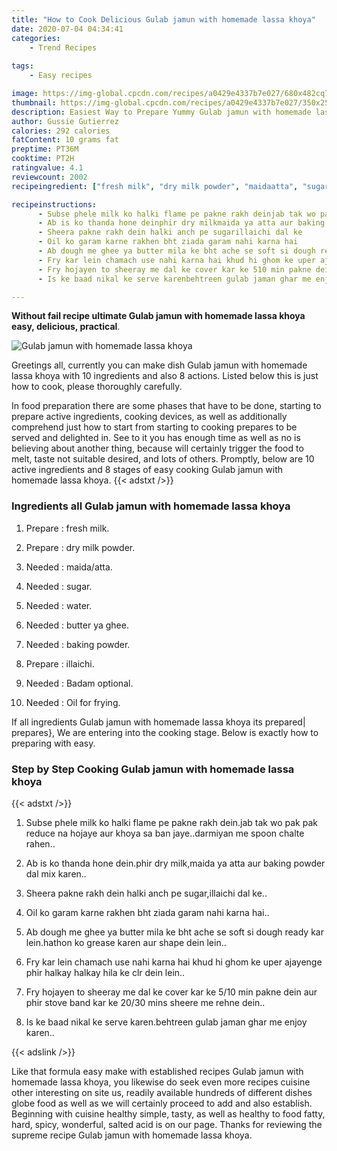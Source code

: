 ```yaml
---
title: "How to Cook Delicious Gulab jamun with homemade lassa khoya"
date: 2020-07-04 04:34:41
categories:
    - Trend Recipes
    
tags:
    - Easy recipes

image: https://img-global.cpcdn.com/recipes/a0429e4337b7e027/680x482cq70/gulab-jamun-with-homemade-lassa-khoya-recipe-main-photo.jpg
thumbnail: https://img-global.cpcdn.com/recipes/a0429e4337b7e027/350x250cq70/gulab-jamun-with-homemade-lassa-khoya-recipe-main-photo.jpg
description: Easiest Way to Prepare Yummy Gulab jamun with homemade lassa khoya with 10 ingredients and 8 stages of easy cooking.
author: Gussie Gutierrez
calories: 292 calories
fatContent: 10 grams fat
preptime: PT36M
cooktime: PT2H
ratingvalue: 4.1
reviewcount: 2002
recipeingredient: ["fresh milk", "dry milk powder", "maidaatta", "sugar", "water", "butter ya ghee", "baking powder", "illaichi", "Badam optional", "Oil for frying"]

recipeinstructions: 
      - Subse phele milk ko halki flame pe pakne rakh deinjab tak wo pak pak reduce na hojaye aur khoya sa ban jayedarmiyan me spoon chalte rahen 
      - Ab is ko thanda hone deinphir dry milkmaida ya atta aur baking powder dal mix karen 
      - Sheera pakne rakh dein halki anch pe sugarillaichi dal ke 
      - Oil ko garam karne rakhen bht ziada garam nahi karna hai 
      - Ab dough me ghee ya butter mila ke bht ache se soft si dough ready kar leinhathon ko grease karen aur shape dein lein 
      - Fry kar lein chamach use nahi karna hai khud hi ghom ke uper ajayenge phir halkay halkay hila ke clr dein lein 
      - Fry hojayen to sheeray me dal ke cover kar ke 510 min pakne dein aur phir stove band kar ke 2030 mins sheere me rehne dein 
      - Is ke baad nikal ke serve karenbehtreen gulab jaman ghar me enjoy karen

---
```




**Without fail recipe ultimate Gulab jamun with homemade lassa khoya easy, delicious, practical**. 


![Gulab jamun with homemade lassa khoya](https://img-global.cpcdn.com/recipes/a0429e4337b7e027/680x482cq70/gulab-jamun-with-homemade-lassa-khoya-recipe-main-photo.jpg "Gulab jamun with homemade lassa khoya")




Greetings all, currently you can make dish Gulab jamun with homemade lassa khoya with 10 ingredients and also 8 actions. Listed below this is just how to cook, please thoroughly carefully.

In food preparation there are some phases that have to be done, starting to prepare active ingredients, cooking devices, as well as additionally comprehend just how to start from starting to cooking prepares to be served and delighted in. See to it you has enough time as well as no is believing about another thing, because will certainly trigger the food to melt, taste not suitable desired, and lots of others. Promptly, below are 10 active ingredients and 8 stages of easy cooking Gulab jamun with homemade lassa khoya.
{{< adstxt />}}

### Ingredients all Gulab jamun with homemade lassa khoya


1. Prepare  : fresh milk.

1. Prepare  : dry milk powder.

1. Needed  : maida/atta.

1. Needed  : sugar.

1. Needed  : water.

1. Needed  : butter ya ghee.

1. Needed  : baking powder.

1. Prepare  : illaichi.

1. Needed  : Badam optional.

1. Needed  : Oil for frying.



If all ingredients Gulab jamun with homemade lassa khoya its prepared| prepares}, We are entering into the cooking stage. Below is exactly how to preparing with easy.

### Step by Step Cooking Gulab jamun with homemade lassa khoya

{{< adstxt />}}


1. Subse phele milk ko halki flame pe pakne rakh dein.jab tak wo pak pak reduce na hojaye aur khoya sa ban jaye..darmiyan me spoon chalte rahen..



1. Ab is ko thanda hone dein.phir dry milk,maida ya atta aur baking powder dal mix karen..



1. Sheera pakne rakh dein halki anch pe sugar,illaichi dal ke..



1. Oil ko garam karne rakhen bht ziada garam nahi karna hai..



1. Ab dough me ghee ya butter mila ke bht ache se soft si dough ready kar lein.hathon ko grease karen aur shape dein lein..



1. Fry kar lein chamach use nahi karna hai khud hi ghom ke uper ajayenge phir halkay halkay hila ke clr dein lein..



1. Fry hojayen to sheeray me dal ke cover kar ke 5/10 min pakne dein aur phir stove band kar ke 20/30 mins sheere me rehne dein..



1. Is ke baad nikal ke serve karen.behtreen gulab jaman ghar me enjoy karen..





{{< adslink />}}

Like that formula easy make with established recipes Gulab jamun with homemade lassa khoya, you likewise do seek even more recipes cuisine other interesting on site us, readily available hundreds of different dishes globe food as well as we will certainly proceed to add and also establish. Beginning with cuisine healthy simple, tasty, as well as healthy to food fatty, hard, spicy, wonderful, salted acid is on our page. Thanks for reviewing the supreme recipe Gulab jamun with homemade lassa khoya.
